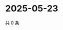 # 2025-05-23

共 0 条

<!-- BEGIN ZHIHUVIDEO -->
<!-- 最后更新时间 Fri May 23 2025 02:15:45 GMT+0800 (China Standard Time) -->

<!-- END ZHIHUVIDEO -->

